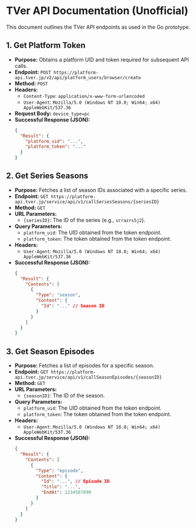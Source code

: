 # TVer API Documentation (Unofficial)

This document outlines the TVer API endpoints as used in the Go prototype.

## 1. Get Platform Token

- **Purpose:** Obtains a platform UID and token required for subsequent API calls.
- **Endpoint:** `POST https://platform-api.tver.jp/v2/api/platform_users/browser/create`
- **Method:** `POST`
- **Headers:**
  - `Content-Type`: `application/x-www-form-urlencoded`
  - `User-Agent`: `Mozilla/5.0 (Windows NT 10.0; Win64; x64) AppleWebKit/537.36`
- **Request Body:** `device_type=pc`
- **Successful Response (JSON):**
  ```json
  {
    "Result": {
      "platform_uid": "...",
      "platform_token": "..."
    }
  }
  ```

## 2. Get Series Seasons

- **Purpose:** Fetches a list of season IDs associated with a specific series.
- **Endpoint:** `GET https://platform-api.tver.jp/service/api/v1/callSeriesSeasons/{seriesID}`
- **Method:** `GET`
- **URL Parameters:**
  - `{seriesID}`: The ID of the series (e.g., `srrazrs5j2`).
- **Query Parameters:**
  - `platform_uid`: The UID obtained from the token endpoint.
  - `platform_token`: The token obtained from the token endpoint.
- **Headers:**
  - `User-Agent`: `Mozilla/5.0 (Windows NT 10.0; Win64; x64) AppleWebKit/537.36`
- **Successful Response (JSON):**
  ```json
  {
    "Result": {
      "Contents": [
        {
          "Type": "season",
          "Content": {
            "Id": "..." // Season ID
          }
        }
      ]
    }
  }
  ```

## 3. Get Season Episodes

- **Purpose:** Fetches a list of episodes for a specific season.
- **Endpoint:** `GET https://platform-api.tver.jp/service/api/v1/callSeasonEpisodes/{seasonID}`
- **Method:** `GET`
- **URL Parameters:**
  - `{seasonID}`: The ID of the season.
- **Query Parameters:**
  - `platform_uid`: The UID obtained from the token endpoint.
  - `platform_token`: The token obtained from the token endpoint.
- **Headers:**
  - `User-Agent`: `Mozilla/5.0 (Windows NT 10.0; Win64; x64) AppleWebKit/537.36`
- **Successful Response (JSON):**
  ```json
  {
    "Result": {
      "Contents": [
        {
          "Type": "episode",
          "Content": {
            "Id": "...", // Episode ID
            "Title": "...",
            "EndAt": 1234567890
          }
        }
      ]
    }
  }
  ```
